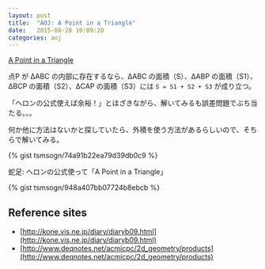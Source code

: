 ```yaml
---
layout: post
title:  "AOJ: A Point in a Triangle"
date:   2015-08-28 10:09:20
categories: aoj
---
```

[A Point in a Triangle](http://judge.u-aizu.ac.jp/onlinejudge/description.jsp?id=0012)

点P が ΔABC の内部に存在するなら、ΔABC の面積（S）、ΔABP の面積（S1）、ΔBCP の面積（S2）、ΔCAP の面積（S3）には `S = S1 + S2 + S3` が成り立つ。

「ヘロンの公式使えば余裕！」とほざきながら、解いてみるも誤差問題でぶち当たる。。。

何か他に方法はないかと探していたら、外積を使う方法があるらしいので、そちらで解いてみる。

{% gist tsmsogn/74a91b22ea79d39db0c9 %}

蛇足: ヘロンの公式使って「A Point in a Triangle」

{% gist tsmsogn/948a407bb07724b8ebcb %}

## Reference sites

- [http://kone.vis.ne.jp/diary/diaryb09.html](http://kone.vis.ne.jp/diary/diaryb09.html)
- [http://www.deqnotes.net/acmicpc/2d_geometry/products](http://www.deqnotes.net/acmicpc/2d_geometry/products)
